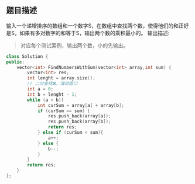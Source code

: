 ## 题目描述
输入一个递增排序的数组和一个数字S，在数组中查找两个数，使得他们的和正好是S，如果有多对数字的和等于S，输出两个数的乘积最小的。
输出描述:
> 对应每个测试案例，输出两个数，小的先输出。

```C++
class Solution {
public:
    vector<int> FindNumbersWithSum(vector<int> array,int sum) {
        vector<int> res;
        int lenght = array.size();
        // 二分查找❌，滑动窗口
        int a = 0;
        int b = lenght - 1;
        while (a < b){
            int curSum = array[a] + array[b];
            if (curSum == sum) {
                res.push_back(array[a]);
                res.push_back(array[b]);
                return res;
            } else if (curSum < sum){
                a++;
            } else {
                b--;
            }
        }
        return res;
    }
};
```